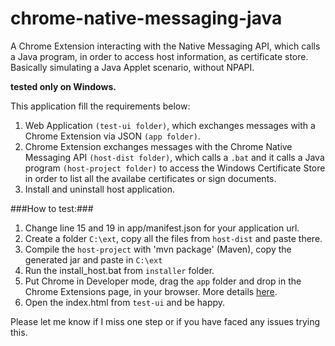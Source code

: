 # chrome-native-messaging-java
A Chrome Extension interacting with the Native Messaging API, which calls a Java program, in order to access host information, as certificate store. Basically simulating a Java Applet scenario, without NPAPI.

**tested only on Windows.**

This application fill the requirements below:

1. Web Application `(test-ui folder)`, which exchanges messages with a Chrome Extension via JSON `(app folder)`.
2. Chrome Extension exchanges messages with the Chrome Native Messaging API `(host-dist folder)`, which calls a `.bat` and it calls a Java program `(host-project folder)` to access the Windows Certificate Store in order to list all the availabe certificates or sign documents.
3. Install and uninstall host application.

###How to test:###

1. Change line 15 and 19 in app/manifest.json for your application url.
2. Create a folder `C:\ext`, copy all the files from `host-dist` and paste there.
3. Compile the `host-project` with 'mvn package' (Maven), copy the generated jar and paste in `C:\ext`
4. Run the install_host.bat from `installer` folder.
5. Put Chrome in Developer mode, drag the `app` folder and drop in the Chrome Extensions page, in your browser. More details [here](https://developer.chrome.com/extensions/getstarted#unpacked).
6. Open the index.html from `test-ui` and be happy.

Please let me know if I miss one step or if you have faced any issues trying this.
